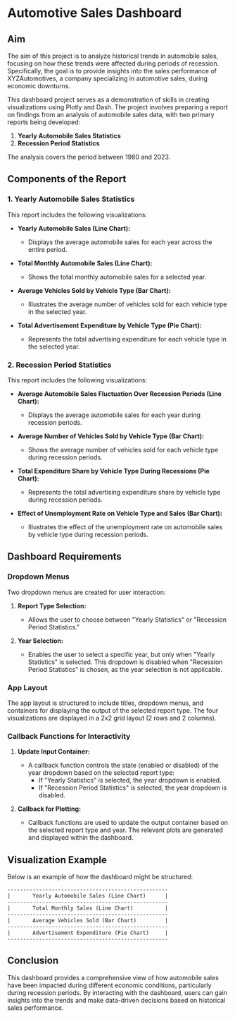 # Automotive Sales Dashboard

## Aim
The aim of this project is to analyze historical trends in automobile sales, focusing on how these trends were affected during periods of recession. Specifically, the goal is to provide insights into the sales performance of XYZAutomotives, a company specializing in automotive sales, during economic downturns.

This dashboard project serves as a demonstration of skills in creating visualizations using Plotly and Dash. The project involves preparing a report on findings from an analysis of automobile sales data, with two primary reports being developed:

1. **Yearly Automobile Sales Statistics**
2. **Recession Period Statistics**

The analysis covers the period between 1980 and 2023.

## Components of the Report

### 1. Yearly Automobile Sales Statistics
This report includes the following visualizations:

- **Yearly Automobile Sales (Line Chart):** 
  - Displays the average automobile sales for each year across the entire period.

- **Total Monthly Automobile Sales (Line Chart):** 
  - Shows the total monthly automobile sales for a selected year.

- **Average Vehicles Sold by Vehicle Type (Bar Chart):** 
  - Illustrates the average number of vehicles sold for each vehicle type in the selected year.

- **Total Advertisement Expenditure by Vehicle Type (Pie Chart):** 
  - Represents the total advertising expenditure for each vehicle type in the selected year.

### 2. Recession Period Statistics
This report includes the following visualizations:

- **Average Automobile Sales Fluctuation Over Recession Periods (Line Chart):** 
  - Displays the average automobile sales for each year during recession periods.

- **Average Number of Vehicles Sold by Vehicle Type (Bar Chart):** 
  - Shows the average number of vehicles sold for each vehicle type during recession periods.

- **Total Expenditure Share by Vehicle Type During Recessions (Pie Chart):** 
  - Represents the total advertising expenditure share by vehicle type during recession periods.

- **Effect of Unemployment Rate on Vehicle Type and Sales (Bar Chart):** 
  - Illustrates the effect of the unemployment rate on automobile sales by vehicle type during recession periods.

## Dashboard Requirements

### Dropdown Menus

Two dropdown menus are created for user interaction:

1. **Report Type Selection:**
   - Allows the user to choose between "Yearly Statistics" or "Recession Period Statistics."

2. **Year Selection:**
   - Enables the user to select a specific year, but only when "Yearly Statistics" is selected. This dropdown is disabled when "Recession Period Statistics" is chosen, as the year selection is not applicable.

### App Layout
The app layout is structured to include titles, dropdown menus, and containers for displaying the output of the selected report type. The four visualizations are displayed in a 2x2 grid layout (2 rows and 2 columns).

### Callback Functions for Interactivity

1. **Update Input Container:**
   - A callback function controls the state (enabled or disabled) of the year dropdown based on the selected report type:
     - If "Yearly Statistics" is selected, the year dropdown is enabled.
     - If "Recession Period Statistics" is selected, the year dropdown is disabled.

2. **Callback for Plotting:**
   - Callback functions are used to update the output container based on the selected report type and year. The relevant plots are generated and displayed within the dashboard.

## Visualization Example

Below is an example of how the dashboard might be structured:

```
---------------------------------------------------
|       Yearly Automobile Sales (Line Chart)      |
---------------------------------------------------
|       Total Monthly Sales (Line Chart)          |
---------------------------------------------------
|       Average Vehicles Sold (Bar Chart)         |
---------------------------------------------------
|       Advertisement Expenditure (Pie Chart)     |
---------------------------------------------------
```

## Conclusion
This dashboard provides a comprehensive view of how automobile sales have been impacted during different economic conditions, particularly during recession periods. By interacting with the dashboard, users can gain insights into the trends and make data-driven decisions based on historical sales performance.
